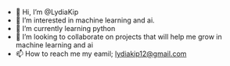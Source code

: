 - 👋 Hi, I’m @LydiaKip
- 👀 I’m interested in machine learning and ai.
- 🌱 I’m currently learning python
- 💞️ I’m looking to collaborate on projects that will help me grow in machine learning and ai
- 📫 How to reach me my eamil; lydiakip12@gmail.com

<!---
LydiaKip/LydiaKip is a ✨ special ✨ repository because its `README.md` (this file) appears on your GitHub profile.
You can click the Preview link to take a look at your changes.
--->
